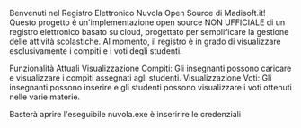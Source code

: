 
Benvenuti nel Registro Elettronico Nuvola Open Source di Madisoft.it! Questo progetto è un'implementazione open source NON UFFICIALE di un registro elettronico basato su cloud, progettato per semplificare la gestione delle attività scolastiche. Al momento, il registro è in grado di visualizzare esclusivamente i compiti e i voti degli studenti.

Funzionalità Attuali
Visualizzazione Compiti: Gli insegnanti possono caricare e visualizzare i compiti assegnati agli studenti.
Visualizzazione Voti: Gli insegnanti possono inserire e gli studenti possono visualizzare i voti ottenuti nelle varie materie.

Basterà aprire l'eseguibile nuvola.exe è inseririre le credenziali
